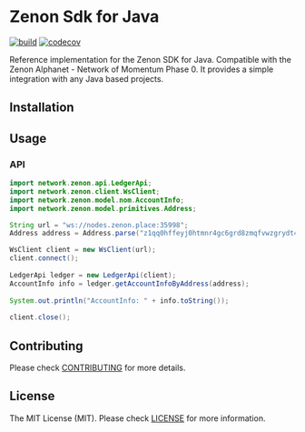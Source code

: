 # Zenon Sdk for Java

[![build](https://img.shields.io/github/workflow/status/KingGorrin/znn_sdk_java/build)](https://github.com/KingGorrin/znn_sdk_java/actions/workflows/build.yml) [![codecov](https://img.shields.io/codecov/c/github/KingGorrin/znn_sdk_java?token=8WB4pa15fM)](https://codecov.io/gh/KingGorrin/znn_sdk_java)

Reference implementation for the Zenon SDK for Java. Compatible with the Zenon Alphanet - Network of Momentum Phase 0. 
It provides a simple integration with any Java based projects.

## Installation

## Usage

### API

```java
import network.zenon.api.LedgerApi;
import network.zenon.client.WsClient;
import network.zenon.model.nom.AccountInfo;
import network.zenon.model.primitives.Address;

String url = "ws://nodes.zenon.place:35998";
Address address = Address.parse("z1qq0hffeyj0htmnr4gc6grd8zmqfvwzgrydt402");

WsClient client = new WsClient(url);
client.connect();
			
LedgerApi ledger = new LedgerApi(client);
AccountInfo info = ledger.getAccountInfoByAddress(address);
			
System.out.println("AccountInfo: " + info.toString());
			
client.close();
```

## Contributing

Please check [CONTRIBUTING](./CONTRIBUTING.md) for more details.

## License

The MIT License (MIT). Please check [LICENSE](./LICENSE) for more information.

